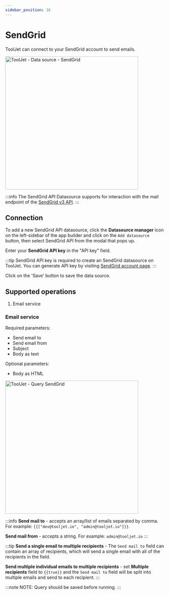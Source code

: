 ```yaml
---
sidebar_position: 16
---
```


# SendGrid

ToolJet can connect to your SendGrid account to send emails.

<img class="screenshot-full" src="/img/datasource-reference/sendgrid/sendgrid-datasource.png" alt="ToolJet - Data source - SendGrid" height="420" />

:::info
The SendGrid API Datasource supports for interaction with the mail endpoint of the [SendGrid v3 API](https://docs.sendgrid.com/api-reference/how-to-use-the-sendgrid-v3-api/authentication).
:::

## Connection
To add a new SendGrid API datasource, click the **Datasource manager** icon on the left-sidebar of the app builder and click on the `Add datasource` button, then select SendGrid API from the modal that pops up.
 
Enter your **SendGrid API key** in the "API key" field.

:::tip
SendGrid API key is required to create an SendGrid datasource on ToolJet. You can generate API key by visiting [SendGrid account page](https://app.sendgrid.com/settings/api_keys). 
:::

Click on the 'Save' button to save the data source.

## Supported operations
1.  Email service


### Email service
Required parameters: 
- Send email to
- Send email from 
- Subject
- Body as text


Optional parameters:
- Body as HTML

<img class="screenshot-full" src="/img/datasource-reference/sendgrid/sendgrid-query.jpg" alt="ToolJet - Query SendGrid" height="420"/>

:::info
**Send mail to** - accepts an array/list of emails separated by comma.
For example:
`{{["dev@tooljet.io", "admin@tooljet.io"]}}`.

**Send mail from** - accepts a string.
For example: `admin@tooljet.io`
:::

:::tip
**Send a single email to multiple recipients** - The `Send mail to` field can contain an array of recipients, which will send a single email with all of the recipients in the field. 

**Send multiple individual emails to multiple recipients** - set <b>Multiple recipients</b> field to `{{true}}` and the `Send mail to` field will be split into multiple emails and send to each recipient.
:::


:::note
NOTE: Query should be saved before running.
:::